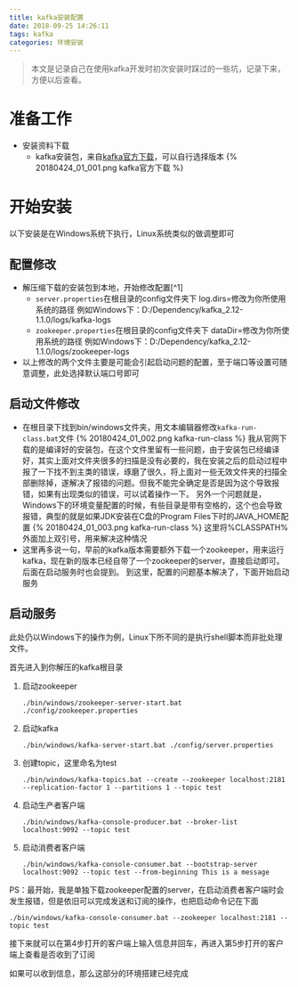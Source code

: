 ```yaml
---
title: kafka安装配置
date: 2018-09-25 14:26:11
tags: kafka
categories: 环境安装
---
```


> 本文是记录自己在使用kafka开发时初次安装时踩过的一些坑，记录下来，方便以后查看。

<!-- more -->

# 准备工作

- 安装资料下载
  - kafka安装包，来自[kafka官方下载](http://kafka.apache.org/downloads)，可以自行选择版本
    {% 20180424_01_001.png kafka官方下载 %}

# 开始安装

以下安装是在Windows系统下执行，Linux系统类似的做调整即可

## 配置修改

- 解压缩下载的安装包到本地，开始修改配置[^1]
  - `server.properties`在根目录的config文件夹下
    log.dirs=修改为你所使用系统的路径
    例如Windows下：D:/Dependency/kafka_2.12-1.1.0/logs/kafka-logs
  - `zookeeper.properties`在根目录的config文件夹下
    dataDir=修改为你所使用系统的路径
    例如Windows下：D:/Dependency/kafka_2.12-1.1.0/logs/zookeeper-logs
- 以上修改的两个文件主要是可能会引起启动问题的配置，至于端口等设置可随意调整，此处选择默认端口号即可

## 启动文件修改

- 在根目录下找到bin/windows文件夹，用文本编辑器修改`kafka-run-class.bat`文件
  {% 20180424_01_002.png kafka-run-class %}
  我从官网下载的是编译好的安装包，在这个文件里留有一些问题，由于安装包已经编译好，其实上面对文件夹很多的扫描是没有必要的，我在安装之后的启动过程中报了一下找不到主类的错误，琢磨了很久，将上面对一些无效文件夹的扫描全部删除掉，遂解决了报错的问题。但我不能完全确定是否是因为这个导致报错，如果有出现类似的错误，可以试着操作一下。
  另外一个问题就是，Windows下的环境变量配置的时候，有些目录是带有空格的，这个也会导致报错，典型的就是如果JDK安装在C盘的Program Files下时的JAVA_HOME配置
  {% 20180424_01_003.png kafka-run-class %}
  这里将%CLASSPATH%外面加上双引号，用来解决这种情况
- 这里再多说一句，早前的kafka版本需要额外下载一个zookeeper，用来运行kafka，现在新的版本已经自带了一个zookeeper的server，直接启动即可。后面在启动服务时也会提到。
  到这里，配置的问题基本解决了，下面开始启动服务

## 启动服务

此处仍以Windows下的操作为例，Linux下所不同的是执行shell脚本而非批处理文件。

首先进入到你解压的kafka根目录

1. 启动zookeeper

    ```shell
    ./bin/windows/zookeeper-server-start.bat ./config/zookeeper.properties
    ```

2. 启动kafka

    ```shell
    ./bin/windows/kafka-server-start.bat ./config/server.properties
    ```

3. 创建topic，这里命名为test

    ```shell
    ./bin/windows/kafka-topics.bat --create --zookeeper localhost:2181 --replication-factor 1 --partitions 1 --topic test
    ```

4. 启动生产者客户端

    ```shell
    ./bin/windows/kafka-console-producer.bat --broker-list localhost:9092 --topic test
    ```

5. 启动消费者客户端

    ```shell
    ./bin/windows/kafka-console-consumer.bat --bootstrap-server localhost:9092 --topic test --from-beginning This is a message
    ```

PS：最开始，我是单独下载zookeeper配置的server，在启动消费者客户端时会发生报错，但是依旧可以完成发送和订阅的操作，也把启动命令记在下面

```shell
./bin/windows/kafka-console-consumer.bat --zookeeper localhost:2181 --topic test
```

接下来就可以在第4步打开的客户端上输入信息并回车，再进入第5步打开的客户端上查看是否收到了订阅

如果可以收到信息，那么这部分的环境搭建已经完成
